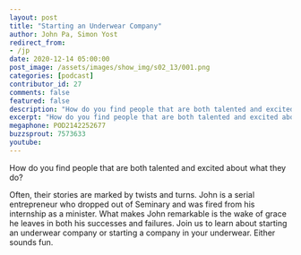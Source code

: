 ```yaml
---
layout: post
title: "Starting an Underwear Company"
author: John Pa, Simon Yost
redirect_from:
- /jp
date: 2020-12-14 05:00:00
post_image: /assets/images/show_img/s02_13/001.png
categories: [podcast]
contributor_id: 27
comments: false
featured: false
description: "How do you find people that are both talented and excited about what they do?"
excerpt: "How do you find people that are both talented and excited about what they do?"
megaphone: POD2142252677
buzzsprout: 7573633
youtube: 
---
```


<p class="lead">How do you find people that are both talented and excited about what they do?</p>

<p>Often, their stories are marked by twists and turns. John is a serial entrepreneur who dropped out of Seminary and was fired from his internship as a minister. What makes John remarkable is the wake of grace he leaves in both his successes and failures. Join us to learn about starting an underwear company or starting a company in your underwear. Either sounds fun.</p>